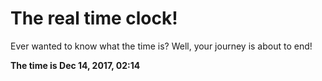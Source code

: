 # The real time clock!

Ever wanted to know what the time is? Well, your journey is about to end!

**The time is Dec 14, 2017, 02:14**